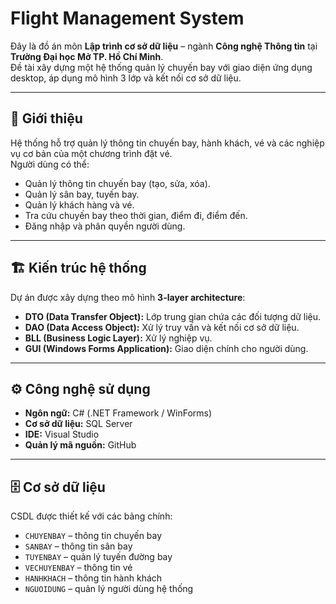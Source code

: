 # Flight Management System   

Đây là đồ án môn **Lập trình cơ sở dữ liệu** – ngành **Công nghệ Thông tin** tại **Trường Đại học Mở TP. Hồ Chí Minh**.  
Đề tài xây dựng một hệ thống quản lý chuyến bay với giao diện ứng dụng desktop, áp dụng mô hình 3 lớp và kết nối cơ sở dữ liệu.  

---

## 📌 Giới thiệu
Hệ thống hỗ trợ quản lý thông tin chuyến bay, hành khách, vé và các nghiệp vụ cơ bản của một chương trình đặt vé.  
Người dùng có thể:
- Quản lý thông tin chuyến bay (tạo, sửa, xóa).
- Quản lý sân bay, tuyến bay.
- Quản lý khách hàng và vé.
- Tra cứu chuyến bay theo thời gian, điểm đi, điểm đến.
- Đăng nhập và phân quyền người dùng.

---

## 🏗️ Kiến trúc hệ thống
Dự án được xây dựng theo mô hình **3-layer architecture**:
- **DTO (Data Transfer Object):** Lớp trung gian chứa các đối tượng dữ liệu.
- **DAO (Data Access Object):** Xử lý truy vấn và kết nối cơ sở dữ liệu.
- **BLL (Business Logic Layer):** Xử lý nghiệp vụ.
- **GUI (Windows Forms Application):** Giao diện chính cho người dùng.

---

## ⚙️ Công nghệ sử dụng
- **Ngôn ngữ:** C# (.NET Framework / WinForms)
- **Cơ sở dữ liệu:** SQL Server
- **IDE:** Visual Studio
- **Quản lý mã nguồn:** GitHub

---

## 🗄️ Cơ sở dữ liệu
CSDL được thiết kế với các bảng chính:
- `CHUYENBAY` – thông tin chuyến bay
- `SANBAY` – thông tin sân bay
- `TUYENBAY` – quản lý tuyến đường bay
- `VECHUYENBAY` – thông tin vé
- `HANHKHACH` – thông tin hành khách
- `NGUOIDUNG` – quản lý người dùng hệ thống
